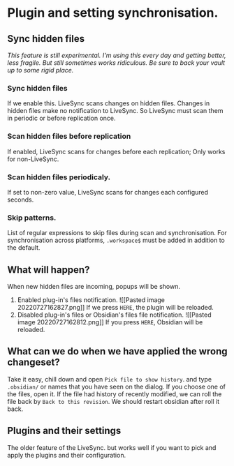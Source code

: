 # Plugin and setting synchronisation.

## Sync hidden files

*This feature is still experimental. I'm using this every day and getting better, less fragile. But still sometimes works ridiculous. Be sure to back your vault up to some rigid place.*

### Sync hidden files
If we enable this. LiveSync scans changes on hidden files.
Changes in hidden files make no notification to LiveSync. So LiveSync must scan them in periodic or before replication once.

### Scan hidden files before replication

If enabled, LiveSync scans for changes before each replication; Only works for non-LiveSync.

### Scan hidden files periodicaly.
If set to non-zero value, LiveSync scans for changes each configured seconds.

### Skip patterns.

List of regular expressions to skip files during scan and synchronisation.
For synchronisation across platforms, `.workspace$` must be added in addition to the default.


## What will happen?

When new hidden files are incoming, popups will be shown.

1. Enabled plug-in's files notification.
   ![[Pasted image 20220727162827.png]]
   If we press `HERE`, the plugin will be reloaded.
2. Disabled plug-in's files or Obsidian's files file notification.
   ![[Pasted image 20220727162812.png]]
   If you press `HERE`, Obsidian will be reloaded.

## What can we do when we have applied the wrong changeset?

Take it easy, chill down and open `Pick file to show history`. and type `.obsidian/` or names that you have seen on the dialog. If you choose one of the files, open it.
If the file had history of recently modified, we can roll the file back by `Back to this revision`. We should restart obsidian after roll it back.


## Plugins and their settings

The older feature of the LiveSync. but works well if you want to pick and apply the plugins and their configuration.

